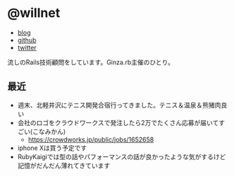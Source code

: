 # @willnet

- [blog](http://willnet.in/)
- [github](https://github.com/willnet)
- [twitter](https://twitter.com/netwillnet)

流しのRails技術顧問をしています。Ginza.rb主催のひとり。

## 最近

- 週末、北軽井沢にテニス開発合宿行ってきました。テニス＆温泉＆熊猪肉良い
- 会社のロゴをクラウドワークスで発注したら2万でたくさん応募が届いてすごい(こなみかん)
  - https://crowdworks.jp/public/jobs/1652658
- iphone Xは買う予定です
- RubyKaigiでは型の話やパフォーマンスの話が良かったような気がするけど記憶がだんだん薄れてきています
